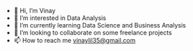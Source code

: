 - 👋 Hi, I’m Vinay
- 👀 I’m interested in Data Analysis
- 🌱 I’m currently learning Data Science and Business Analysis
- 💞️ I’m looking to collaborate on some freelance projects
- 📫 How to reach me vinaylil35@gmail.com

<!---
vinayjosh/vinayjosh is a ✨ special ✨ repository because its `README.md` (this file) appears on your GitHub profile.
You can click the Preview link to take a look at your changes.
--->
